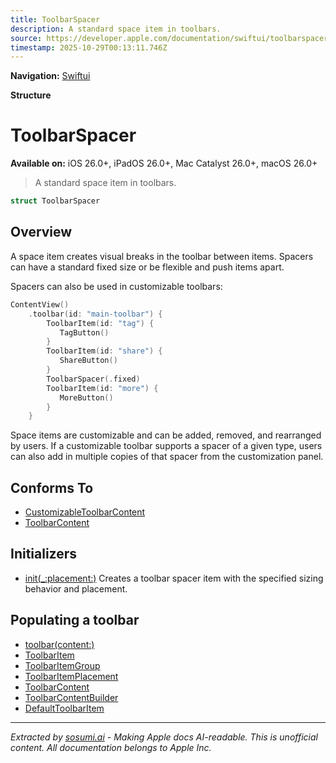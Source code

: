 ```yaml
---
title: ToolbarSpacer
description: A standard space item in toolbars.
source: https://developer.apple.com/documentation/swiftui/toolbarspacer
timestamp: 2025-10-29T00:13:11.746Z
---
```


**Navigation:** [Swiftui](/documentation/swiftui)

**Structure**

# ToolbarSpacer

**Available on:** iOS 26.0+, iPadOS 26.0+, Mac Catalyst 26.0+, macOS 26.0+

> A standard space item in toolbars.

```swift
struct ToolbarSpacer
```

## Overview

A space item creates visual breaks in the toolbar between items. Spacers can have a standard fixed size or be flexible and push items apart.

Spacers can also be used in customizable toolbars:

```swift
ContentView()
    .toolbar(id: "main-toolbar") {
        ToolbarItem(id: "tag") {
           TagButton()
        }
        ToolbarItem(id: "share") {
           ShareButton()
        }
        ToolbarSpacer(.fixed)
        ToolbarItem(id: "more") {
           MoreButton()
        }
    }
```

Space items are customizable and can be added, removed, and rearranged by users. If a customizable toolbar supports a spacer of a given type, users can also add in multiple copies of that spacer from the customization panel.

## Conforms To

- [CustomizableToolbarContent](/documentation/swiftui/customizabletoolbarcontent)
- [ToolbarContent](/documentation/swiftui/toolbarcontent)

## Initializers

- [init(_:placement:)](/documentation/swiftui/toolbarspacer/init(_:placement:)) Creates a toolbar spacer item with the specified sizing behavior and placement.

## Populating a toolbar

- [toolbar(content:)](/documentation/swiftui/view/toolbar(content:))
- [ToolbarItem](/documentation/swiftui/toolbaritem)
- [ToolbarItemGroup](/documentation/swiftui/toolbaritemgroup)
- [ToolbarItemPlacement](/documentation/swiftui/toolbaritemplacement)
- [ToolbarContent](/documentation/swiftui/toolbarcontent)
- [ToolbarContentBuilder](/documentation/swiftui/toolbarcontentbuilder)
- [DefaultToolbarItem](/documentation/swiftui/defaulttoolbaritem)

---

*Extracted by [sosumi.ai](https://sosumi.ai) - Making Apple docs AI-readable.*
*This is unofficial content. All documentation belongs to Apple Inc.*
